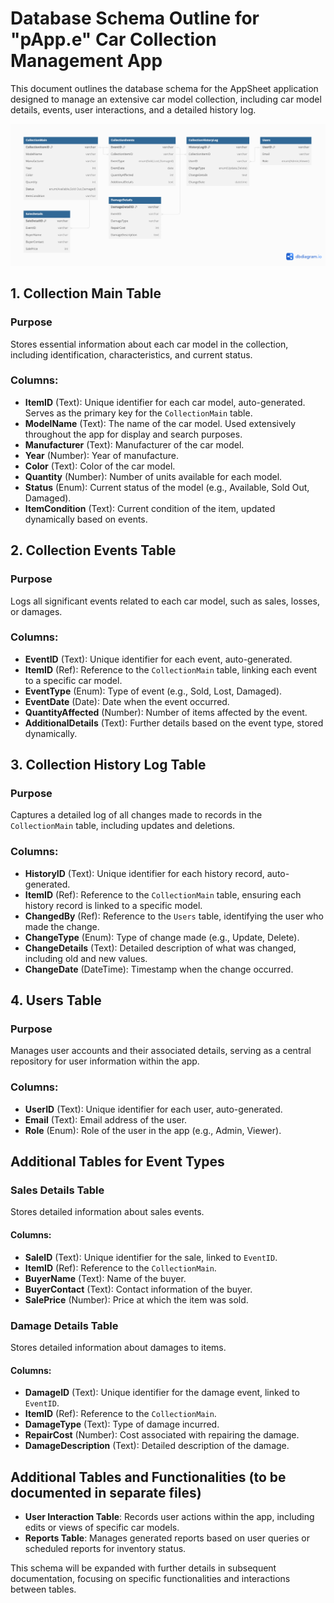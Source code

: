 # Database Schema Outline for "pApp.e" Car Collection Management App

This document outlines the database schema for the AppSheet application designed to manage an extensive car model collection, including car model details, events, user interactions, and a detailed history log.

![Database Schema Overview](../../../assets/images/diagrams/Table-Schema-Overview-Diagram_01.png)

## 1. Collection Main Table

### Purpose
Stores essential information about each car model in the collection, including identification, characteristics, and current status.

### Columns:
- **ItemID** (Text): Unique identifier for each car model, auto-generated. Serves as the primary key for the `CollectionMain` table.
- **ModelName** (Text): The name of the car model. Used extensively throughout the app for display and search purposes.
- **Manufacturer** (Text): Manufacturer of the car model.
- **Year** (Number): Year of manufacture.
- **Color** (Text): Color of the car model.
- **Quantity** (Number): Number of units available for each model.
- **Status** (Enum): Current status of the model (e.g., Available, Sold Out, Damaged).
- **ItemCondition** (Text): Current condition of the item, updated dynamically based on events.

## 2. Collection Events Table

### Purpose
Logs all significant events related to each car model, such as sales, losses, or damages.

### Columns:
- **EventID** (Text): Unique identifier for each event, auto-generated.
- **ItemID** (Ref): Reference to the `CollectionMain` table, linking each event to a specific car model.
- **EventType** (Enum): Type of event (e.g., Sold, Lost, Damaged).
- **EventDate** (Date): Date when the event occurred.
- **QuantityAffected** (Number): Number of items affected by the event.
- **AdditionalDetails** (Text): Further details based on the event type, stored dynamically.

## 3. Collection History Log Table

### Purpose
Captures a detailed log of all changes made to records in the `CollectionMain` table, including updates and deletions.

### Columns:
- **HistoryID** (Text): Unique identifier for each history record, auto-generated.
- **ItemID** (Ref): Reference to the `CollectionMain` table, ensuring each history record is linked to a specific model.
- **ChangedBy** (Ref): Reference to the `Users` table, identifying the user who made the change.
- **ChangeType** (Enum): Type of change made (e.g., Update, Delete).
- **ChangeDetails** (Text): Detailed description of what was changed, including old and new values.
- **ChangeDate** (DateTime): Timestamp when the change occurred.

## 4. Users Table

### Purpose
Manages user accounts and their associated details, serving as a central repository for user information within the app.

### Columns:
- **UserID** (Text): Unique identifier for each user, auto-generated.
- **Email** (Text): Email address of the user.
- **Role** (Enum): Role of the user in the app (e.g., Admin, Viewer).

## Additional Tables for Event Types

### Sales Details Table
Stores detailed information about sales events.

#### Columns:
- **SaleID** (Text): Unique identifier for the sale, linked to `EventID`.
- **ItemID** (Ref): Reference to the `CollectionMain`.
- **BuyerName** (Text): Name of the buyer.
- **BuyerContact** (Text): Contact information of the buyer.
- **SalePrice** (Number): Price at which the item was sold.

### Damage Details Table
Stores detailed information about damages to items.

#### Columns:
- **DamageID** (Text): Unique identifier for the damage event, linked to `EventID`.
- **ItemID** (Ref): Reference to the `CollectionMain`.
- **DamageType** (Text): Type of damage incurred.
- **RepairCost** (Number): Cost associated with repairing the damage.
- **DamageDescription** (Text): Detailed description of the damage.

## Additional Tables and Functionalities (to be documented in separate files)
- **User Interaction Table**: Records user actions within the app, including edits or views of specific car models.
- **Reports Table**: Manages generated reports based on user queries or scheduled reports for inventory status.

This schema will be expanded with further details in subsequent documentation, focusing on specific functionalities and interactions between tables.
